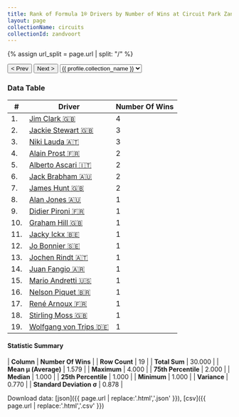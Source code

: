 ```yaml
---
title: Rank of Formula 1® Drivers by Number of Wins at Circuit Park Zandvoort
layout: page
collectionName: circuits
collectionId: zandvoort
---
```


{% assign url_split = page.url | split: "/" %}
<div id="collection-navigation">
<button onclick="selector.options[selector.selectedIndex-1].value && (window.location = selector.options[selector.selectedIndex-1].value);">&lt; Prev</button>
<button onclick="selector.options[selector.selectedIndex+1].value && (window.location = selector.options[selector.selectedIndex+1].value);">Next &gt;</button>
<select id="selector" onchange="this.options[this.selectedIndex].value && (window.location = this.options[this.selectedIndex].value);">
  {% for collectionId in site.data[page.collectionName].refs %}
    {% if collectionId == page.collectionId %}
      {% assign selected = "selected" %}
    {% else %}
      {% assign selected = "" %}
    {% endif %}
    {% assign profile = site.data[page.collectionName][collectionId].profile %}
    <option value="/f1/{{ page.collectionName }}/{{ collectionId }}/{{ url_split[4] }}" {{ selected }}>{{ profile.collection_name }}</option>
  {% endfor %}
</select>
</div>

<canvas id="chart" width="400" height="180"></canvas>
<script>
var data = {
  "labels" : [
    "Jim Clark",
    "Jackie Stewart",
    "Niki Lauda",
    "Alain Prost",
    "Alberto Ascari",
    "Jack Brabham",
    "James Hunt",
    "Alan Jones",
    "Didier Pironi",
    "Graham Hill",
    "Jacky Ickx",
    "Jo Bonnier",
    "Jochen Rindt",
    "Juan Fangio",
    "Mario Andretti",
    "Nelson Piquet",
    "René Arnoux",
    "Stirling Moss",
    "Wolfgang von Trips"
  ],
  "datasets" : [
    {
      "label" : "Number Of Wins",
      "data" : [
        4,
        3,
        3,
        2,
        2,
        2,
        2,
        1,
        1,
        1,
        1,
        1,
        1,
        1,
        1,
        1,
        1,
        1,
        1
      ],
      "borderColor" : [
        "#1D181E",
        "#1D181E",
        "#1D181E",
        "#1D181E",
        "#1D181E",
        "#1D181E",
        "#1D181E",
        "#1D181E",
        "#1D181E",
        "#1D181E",
        "#1D181E",
        "#1D181E",
        "#1D181E",
        "#1D181E",
        "#1D181E",
        "#1D181E",
        "#1D181E",
        "#1D181E",
        "#1D181E"
      ],
      "borderWidth" : 1,
      "backgroundColor" : [
        "#9C8E8D",
        "#9C8E8D",
        "#9C8E8D",
        "#9C8E8D",
        "#9C8E8D",
        "#9C8E8D",
        "#9C8E8D",
        "#9C8E8D",
        "#9C8E8D",
        "#9C8E8D",
        "#9C8E8D",
        "#9C8E8D",
        "#9C8E8D",
        "#9C8E8D",
        "#9C8E8D",
        "#9C8E8D",
        "#9C8E8D",
        "#9C8E8D",
        "#9C8E8D"
      ]
    }
  ]
};
var options = {
  legend: {
    display: false
  },
  scales: {
    xAxes: [{
      ticks: {
        beginAtZero: true,
        maxRotation: 180,
        display: window.innerWidth > 800
      }
    }],
    yAxes: [{
      ticks: {
        beginAtZero: true
      }
    }]
  },
  onResize: function(chart, size) {
    chart.options.scales.xAxes[0].ticks.display = size.width > 800;
  }
};
var chart = new Chart("chart", {
    data: data,
    type: 'bar',
    options: options
});
</script>



### Data Table

| # | Driver | Number Of Wins |
|--|--|--|
| 1. | [Jim Clark 🇬🇧](/f1/drivers/clark) | 4 |
| 2. | [Jackie Stewart 🇬🇧](/f1/drivers/stewart) | 3 |
| 3. | [Niki Lauda 🇦🇹](/f1/drivers/lauda) | 3 |
| 4. | [Alain Prost 🇫🇷](/f1/drivers/prost) | 2 |
| 5. | [Alberto Ascari 🇮🇹](/f1/drivers/ascari) | 2 |
| 6. | [Jack Brabham 🇦🇺](/f1/drivers/jack_brabham) | 2 |
| 7. | [James Hunt 🇬🇧](/f1/drivers/hunt) | 2 |
| 8. | [Alan Jones 🇦🇺](/f1/drivers/jones) | 1 |
| 9. | [Didier Pironi 🇫🇷](/f1/drivers/pironi) | 1 |
| 10. | [Graham Hill 🇬🇧](/f1/drivers/hill) | 1 |
| 11. | [Jacky Ickx 🇧🇪](/f1/drivers/ickx) | 1 |
| 12. | [Jo Bonnier 🇸🇪](/f1/drivers/bonnier) | 1 |
| 13. | [Jochen Rindt 🇦🇹](/f1/drivers/rindt) | 1 |
| 14. | [Juan Fangio 🇦🇷](/f1/drivers/fangio) | 1 |
| 15. | [Mario Andretti 🇺🇸](/f1/drivers/mario_andretti) | 1 |
| 16. | [Nelson Piquet 🇧🇷](/f1/drivers/piquet) | 1 |
| 17. | [René Arnoux 🇫🇷](/f1/drivers/arnoux) | 1 |
| 18. | [Stirling Moss 🇬🇧](/f1/drivers/moss) | 1 |
| 19. | [Wolfgang von Trips 🇩🇪](/f1/drivers/trips) | 1 |

#### Statistic Summary

| **Column** | **Number Of Wins** |
| **Row Count** | 19 |
| **Total Sum** | 30.000 |
| **Mean μ (Average)** | 1.579 |
| **Maximum** | 4.000 |
| **75th Percentile** | 2.000 |
| **Median** | 1.000 |
| **25th Percentile** | 1.000 |
| **Minimum** | 1.000 |
| **Variance** | 0.770 |
| **Standard Deviation σ** | 0.878 |

Download data: [json]({{ page.url | replace:'.html','.json' }}), [csv]({{ page.url | replace:'.html','.csv' }})
